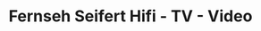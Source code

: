 ---
title: "Fernseh Seifert Hifi - TV - Video"
url: /coburg/fernseh-seifert-hifi-tv-video/
shop: Radiotechnik
---